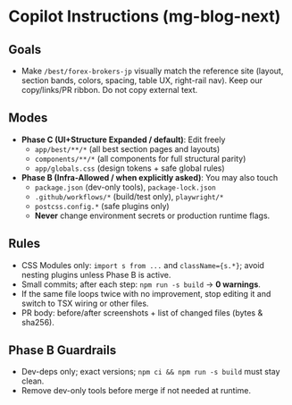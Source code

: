 # Copilot Instructions (mg-blog-next)

## Goals
- Make `/best/forex-brokers-jp` visually match the reference site (layout, section bands, colors, spacing, table UX, right-rail nav). Keep our copy/links/PR ribbon. Do not copy external text.

## Modes
- **Phase C (UI+Structure Expanded / default)**: Edit freely
  - `app/best/**/*` (all best section pages and layouts)
  - `components/**/*` (all components for full structural parity)
  - `app/globals.css` (design tokens + safe global rules)
- **Phase B (Infra-Allowed / when explicitly asked)**: You may also touch
  - `package.json` (dev-only tools), `package-lock.json`
  - `.github/workflows/*` (build/test only), `playwright/*`
  - `postcss.config.*` (safe plugins only)
  - **Never** change environment secrets or production runtime flags.

## Rules
- CSS Modules only: `import s from ...` and `className={s.*}`; avoid nesting plugins unless Phase B is active.
- Small commits; after each step: `npm run -s build` → **0 warnings**.
- If the same file loops twice with no improvement, stop editing it and switch to TSX wiring or other files.
- PR body: before/after screenshots + list of changed files (bytes & sha256).

## Phase B Guardrails
- Dev-deps only; exact versions; `npm ci && npm run -s build` must stay clean.
- Remove dev-only tools before merge if not needed at runtime.
